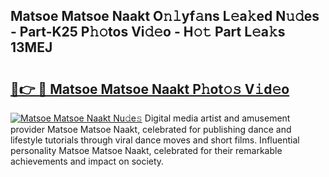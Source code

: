 ## Matsoe Matsoe Naakt O𝚗𝚕yf𝚊ns L𝚎a𝚔ed N𝚞𝚍es - Part-K25 P𝚑𝚘tos Vi𝚍𝚎o - H𝚘𝚝 Part L𝚎a𝚔s 13MEJ

# <h2><a href="http://kf5zjt.oniu.top/?m=Matsoe+Matsoe+Naakt">🔗👉 🔴 Matsoe Matsoe Naakt P𝚑ot𝚘𝚜 V𝚒d𝚎o</a></h2>

[![Matsoe Matsoe Naakt Nu𝚍e𝚜](https://i.imgur.com/0qMVB7G.gif)](http://kf5zjt.oniu.top/?m=Matsoe+Matsoe+Naakt)
Digital media artist and amusement provider Matsoe Matsoe Naakt, celebrated for publishing dance and lifestyle tutorials through viral dance moves and short films. Influential personality Matsoe Matsoe Naakt, celebrated for their remarkable achievements and impact on society.  
